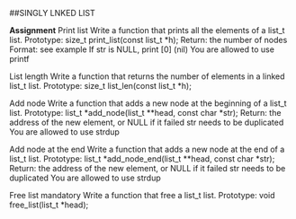 ##SINGLY LNKED LIST

**Assignment**
Print list Write a function that prints all the elements of a list_t list. Prototype: size_t print_list(const list_t *h); Return: the number of nodes Format: see example If str is NULL, print [0] (nil) You are allowed to use printf

List length Write a function that returns the number of elements in a linked list_t list. Prototype: size_t list_len(const list_t *h);

Add node Write a function that adds a new node at the beginning of a list_t list. Prototype: list_t *add_node(list_t **head, const char *str); Return: the address of the new element, or NULL if it failed str needs to be duplicated You are allowed to use strdup

Add node at the end Write a function that adds a new node at the end of a list_t list. Prototype: list_t *add_node_end(list_t **head, const char *str); Return: the address of the new element, or NULL if it failed str needs to be duplicated You are allowed to use strdup

Free list mandatory Write a function that free a list_t list. Prototype: void free_list(list_t *head);
